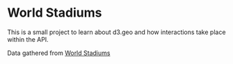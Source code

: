 World Stadiums
==============

This is a small project to learn about d3.geo and how interactions take place within the API.

Data gathered from [World Stadiums](http://www.worldstadiums.com)